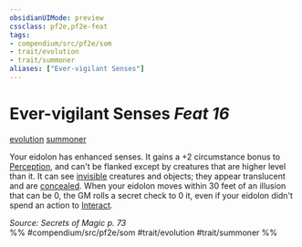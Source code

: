 ```yaml
---
obsidianUIMode: preview
cssclass: pf2e,pf2e-feat
tags:
- compendium/src/pf2e/som
- trait/evolution
- trait/summoner
aliases: ["Ever-vigilant Senses"]
---
```

# Ever-vigilant Senses  *Feat 16*  
[evolution](../../rules/traits/evolution-som.md)  [summoner](../../rules/traits/summoner-som.md)  


Your eidolon has enhanced senses. It gains a +2 circumstance bonus to [Perception](../skills.md#Perception), and can't be flanked except by creatures that are higher level than it. It can see [invisible](../../rules/conditions.md#Invisible) creatures and objects; they appear translucent and are [concealed](../../rules/conditions.md#Concealed). When your eidolon moves within 30 feet of an illusion that can be 0, the GM rolls a secret check to 0 it, even if your eidolon didn't spend an action to [Interact](../../rules/actions/interact.md).

*Source: Secrets of Magic p. 73*  
%% #compendium/src/pf2e/som #trait/evolution #trait/summoner %%